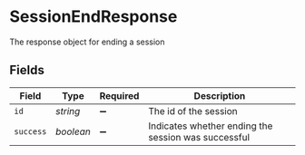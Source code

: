# SessionEndResponse

The response object for ending a session


## Fields

| Field                                               | Type                                                | Required                                            | Description                                         |
| --------------------------------------------------- | --------------------------------------------------- | --------------------------------------------------- | --------------------------------------------------- |
| `id`                                                | *string*                                            | :heavy_minus_sign:                                  | The id of the session                               |
| `success`                                           | *boolean*                                           | :heavy_minus_sign:                                  | Indicates whether ending the session was successful |